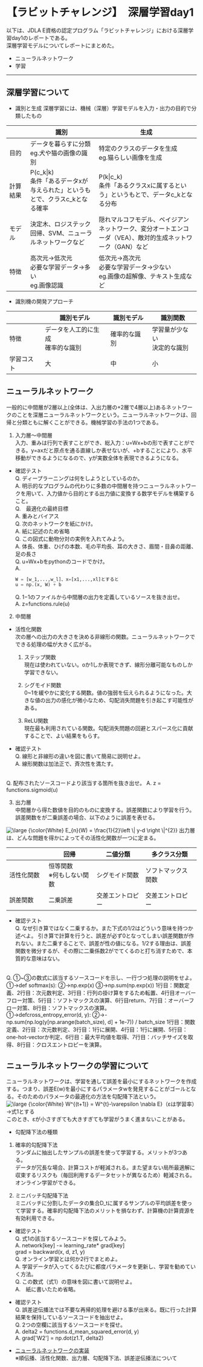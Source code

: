 # 【ラビットチャレンジ】　深層学習day1

以下は、JDLA E資格の認定プログラム「ラビットチャレンジ」における深層学習day1のレポートである。  
深層学習モデルについてレポートにまとめた。
* ニューラルネットワーク
* 学習

***
## 深層学習について
* 識別と生成
深層学習には、機械（深層）学習モデルを入力・出力の目的で分類したもの  

|   | 識別　| 生成 |
| --- | --- | ---   |
| 目的　| データを暮らすに分類<br>eg.犬や猫の画像の識別 | 特定のクラスのデータを生成<br>eg.猫らしい画像を生成 |
| 計算結果 | P(c_k\|k)<br>条件「あるデータxが与えられた」というもとで、クラスc_kとなる確率 | P(k\|c_k)<br>条件「あるクラスxに属するという」というもとで、データc_kとなる分布|
| モデル | 決定木、ロジステック回帰、SVM、ニューラルネットワークなど | 隠れマルコフモデル、ベイジアンネットワーク、変分オートエンコーダ（VEA）、敵対的生成ネットワーク（GAN）など |
| 特徴 | 高次元→低次元<br>必要な学習データ→多い<br>eg.画像認識 | 低次元→高次元<br>必要な学習データ→少ない<br>eg.画像の超解像、テキスト生成など |

* 識別機の開発アプローチ

|   | 識別モデル　| 識別モデル | 識別関数 |
| --- | --- | ---   | --- |
| 特徴 | データを人工的に生成<br>確率的な識別 | 確率的な識別 | 学習量が少ない<br>決定的な識別 |
| 学習コスト | 大 | 中 | 小 |  

## ニューラルネットワーク

一般的に中間層が2層以上(全体は、入出力層の+2層で4層以上)あるネットワークのことを深層ニューラルネットワークという。ニューラルネットワークは、回帰と分類ともに解くことができる。機械学習の手法の1つである。

1. 入力層〜中間層  
入力、重みは行列で表すことができ、総入力：u=Wx+bの形で表すことができる。y=axだと原点を通る直線しか表せないが、+bすることにより、水平移動ができるようになるので、yが実数全体を表現できるようになる。

* 確認テスト  
Q. ディープラーニングは何をしようとしているのか。  
A. 明示的なプログラムの代わりに多数の中間層を持つニューラルネットワークを用いて、入力値から目的とする出力値に変換する数学モデルを構築すること。  
Q.　最適化の最終目標  
A. 重みとバイアス  
Q. 次のネットワークを紙にかけ。  
A. 紙に記述のため省略  
Q. この図式に動物分対の実例を入れてみよう。  
A. 体長、体重、ひげの本数、毛の平均長、耳の大きさ、眉間・目鼻の距離、足の長さ  
Q. u=Wx+bをpythonのコードでかけ。  
A. 
    ```python
    W = [w_1,...,w_l]、x=[x1,...,xl]とすると
    u = np.(x, W) + b
    ```
    Q. 1−1のファイルから中間層の出力を定義しているソースを抜き出せ。  
    A. z=functions.rule(u)

2. 中間層  
* 活性化関数  
次の層への出力の大きさを決める非線形の関数。ニューラルネットワークでできる処理の幅が大きく広がる。

    1. ステップ関数  
    現在は使われていない。oか1しか表現できず、線形分離可能なものしか学習できない。

    1. シグモイド関数  
    0~1を緩やかに変化する関数。値の強弱を伝えられるようになった。大きな値の出力の感化が微小なため、勾配消失問題を引き起こす可能性がある。

    1. ReLU関数  
    現在最も利用されている関数。勾配消失問題の回避とスパース化に貢献することで、よい結果をもらす。

* 確認テスト  
Q. 線形と非線形の違いを図に書いて簡易に説明せよ。  
A. 線形関数は加法正で、斉次性を満たす。  
<br>
Q. 配布されたソースコードより該当する箇所を抜き出せ。  
A. z = functions.sigmoid(u)

3. 出力層  
中間層から得た数値を目的のものに変換する。誤差関数により学習を行う。誤差関数をが二乗誤差の場合、以下のように誤差を表せる。  
<img src="https://latex.codecogs.com/png.latex?\large&space;{\color{White}&space;E_{n}(W)&space;=&space;\frac{1}{2}\left&space;\|&space;y-d&space;\right&space;\|^{2}}" title="\large {\color{White} E_{n}(W) = \frac{1}{2}\left \| y-d \right \|^{2}}" />  
出力層は、どんな問題を得かによってその活性化関数が一つに定まる。

|   | 回帰　| 二値分類| 多クラス分類 |
| --- | --- | ---  | ---  |
| 活性化関数　| 恒等関数<br>※何もしない関数 | シグモイド関数 | ソフトマックス関数
| 誤差関数 | 二乗誤差 | 交差エントロピー | 交差エントロピー |

* 確認テスト  
Q. なぜ引き算ではなく二乗するか。また下式の1/2はどういう意味を持つか述べよ。
引き算で計算を行うと、誤差が必ず0となってしまい誤差関数が作れない。また二乗することで、誤差が性の値になる。1/2する理由は、誤差関数を微分するが、その際に二乗係数2がでてくるのと打ち消すためで、本質的な意味はない。  
<br>
Q. ①~③の数式に該当するソースコードを示し、一行づつ処理の説明をせよ。  
①→def softmax(s):  
②→np.exp(x)  
③→np.sum(np.exp(x))  
1行目：関数定義、2行目：次元数判定、3行目：行列の掛け算をするため転置、4行目オーバーフロー対策、5行目：ソフトマックスの演算、6行目return、7行目：オーバーフロー対策、8行目：ソフトマックスの演算。  
<br>
①→defcross_entropy_error(d, y):  
②→-np.sum(np.log(y[np.arange(batch_size), d] + 1e-7)) / batch_size  
1行目：関数定義、2行目：次元数判定、3行目：1行に展開、4行目：1行に展開、5行目：one-hot-vectorか判定、6行目：最大平均値を取得、7行目：バッチサイズを取得、8行目：クロスエントロピーを演算。

## ニューラルネットワークの学習について
ニューラルネットワークは、学習を通して誤差を最小にするネットワークを作成する。つまり、誤差E(w)を最小にするパラメータwを発見することがゴールとなる。そのためのパラメータの最適化の方法を勾配降下法という。  
<img src="https://latex.codecogs.com/png.latex?\large&space;{\color{White}&space;W^{(t&plus;1)}&space;=&space;W^{t}-\varepsilon&space;\nabla&space;E}" title="\large {\color{White} W^{(t+1)} = W^{t}-\varepsilon \nabla E}" />（εは学習率）→式1とする  
このとき、εが小さすぎても大きすぎても学習がうまく進まないことがある。

* 勾配降下法の種類
1. 確率的勾配降下法  
ランダムに抽出したサンプルの誤差を使って学習する。メリットが3つある。  
データが冗長な場合、計算コストが軽減される。また望まない局所最適解に収束するリスクも（毎回利用するデータセットが異なるため）軽減される。オンライン学習ができる。

1. ミニバッチ勾配降下法  
ミニバッチに分割したデータの集合D_tに属するサンプルの平均誤差を使って学習する。確率的勾配降下法のメリットを損なわず、計算機の計算資源を有効利用できる。

* 確認テスト  
Q. 式1の該当するソースコードを探してみよう。  
A. network[key]  -= learning_rate* grad[key]  
grad = backward(x, d, z1, y)  
Q. オンライン学習とは何か2行でまとめよ。  
A. 学習データが入ってくるたびに都度パラメータを更新し、学習を勧めていく方法。  
Q. この数式（式1）の意味を図に書いて説明せよ。  
A.　紙に書いたため省略。  

* 確認テスト  
Q. 誤差逆伝播法では不要な再帰的処理を避ける事が出来る。既に行った計算結果を保持しているソースコードを抽出せよ。  
Q. 2つの空欄に該当するソースコードを探せ。  
A. delta2 = functions.d_mean_squared_error(d, y)  
A. grad['W2'] = np.dot(z1.T, delta2)  

* [ニューラルネットワークの実装](https://github.com/kcms2ll/AI-Study/blob/main/ETest/src/neural_network.ipynb)  
※順伝播、活性化関数、出力層、勾配降下法、誤差逆伝播法について